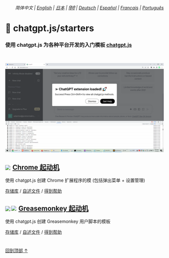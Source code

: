 <div align="right">

###### 简体中文 | <a href="../..#readme">English</a> | <a href="../ja#readme">日本</a> | <a href="../hi#readme">हिंदी</a> | <a href="../de#readme">Deutsch</a> | <a href="../es#readme">Español</a> | <a href="../fr#readme">Français</a> | <a href="../pt#README">Português</a>
    
</div>

# 🚀 chatgpt.js/starters

### 使用 chatgpt.js 为各种平台开发的入门模板 <a href="https://github.com/kudoai/chatgpt.js">chatgpt.js</a>

<br>

![](../../chrome/media/images/screenshots/extension-loaded.png)

<h2><a href="../../chrome"><img style="margin: 0 2px -1px 0" height=18 src="https://www.google.com/chrome/static/images/favicons/apple-icon-60x60.png"></a> <a href="../../chrome">Chrome 起动机</a></h3>

使用 chatgpt.js 创建 Chrome 扩展程序的模 (包括弹出菜单 + 设置管理)

[存储库](https://github.com/kudoai/chatgpt.js-chrome-starter) / [自述文件](../../chrome/docs/zh-cn#readme) / [得到帮助](https://github.com/kudoai/chatgpt.js-chrome-starter/issues)

<h2><a href="../../greasemonkey"><img style="margin: 0 2px -0.065rem 0" height=19 src="https://i.imgur.com/SATGr8j.png"><img style="margin: 0 2px -0.035rem 1px" height=19.5 src="https://i.imgur.com/wcCg3al.png"></a> <a href="../../greasemonkey">Greasemonkey 起动机</a></h3>

使用 chatgpt.js 创建 Greasemonkey 用户脚本的模板

[存储库](https://github.com/kudoai/chatgpt.js-greasemonkey-starter) / [自述文件](../../greasemonkey#readme) / [得到帮助](https://github.com/kudoai/chatgpt.js-greasemonkey-starter/issues)

#

[回到顶部 ↑](#)
